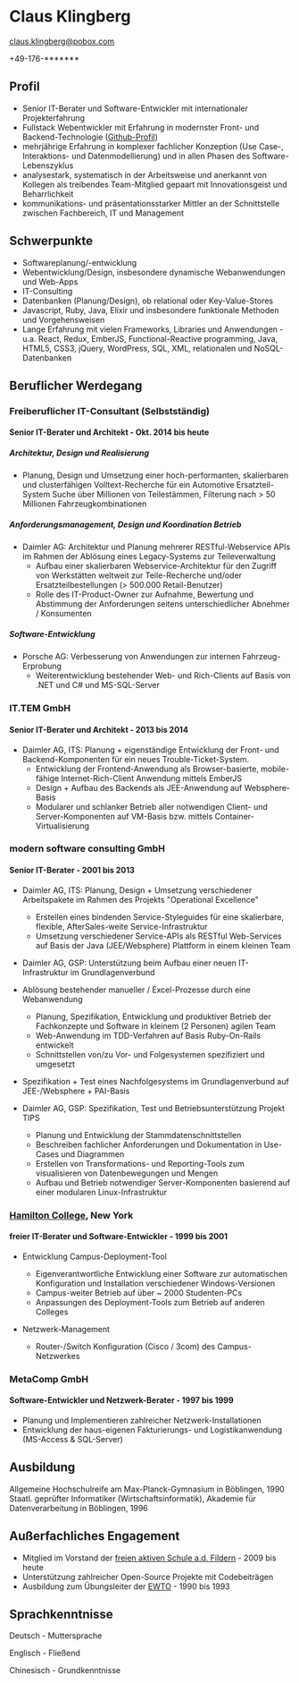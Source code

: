 # Claus Klingberg

<claus.klingberg@pobox.com>

+49-176-\*\*\*\*\*\*\*

## Profil

- Senior IT-Berater und Software-Entwickler mit internationaler Projekterfahrung
- Fullstack Webentwickler mit Erfahrung in modernster Front- und Backend-Technologie ([Github-Profil](https://github.com/cjk))
- mehrjährige Erfahrung in komplexer fachlicher Konzeption (Use Case-, Interaktions- und Datenmodellierung) und in allen Phasen des Software-Lebenszyklus
- analysestark, systematisch in der Arbeitsweise und anerkannt von Kollegen als treibendes Team-Mitglied gepaart mit Innovationsgeist und Beharrlichkeit
- kommunikations- und präsentationsstarker Mittler an der Schnittstelle zwischen Fachbereich, IT und Management

## Schwerpunkte

- Softwareplanung/-entwicklung
- Webentwicklung/Design, insbesondere dynamische Webanwendungen und Web-Apps
- IT-Consulting
- Datenbanken (Planung/Design), ob relational oder Key-Value-Stores
- Javascript, Ruby, Java, Elixir und insbesondere funktionale Methoden und Vorgehensweisen
- Lange Erfahrung mit vielen Frameworks, Libraries und Anwendungen - u.a. React, Redux, EmberJS, Functional-Reactive programming, Java, HTML5, CSS3, jQuery, WordPress, SQL, XML, relationalen und NoSQL-Datenbanken

## Beruflicher Werdegang

### Freiberuflicher IT-Consultant (Selbstständig)

#### Senior IT-Berater und Architekt - Okt. 2014 bis heute

##### Architektur, Design und Realisierung

  * Planung, Design und Umsetzung einer hoch-performanten, skalierbaren und clusterfähigen Volltext-Recherche für ein Automotive Ersatzteil-System
    Suche über Millionen von Teilestämmen, Filterung nach > 50 Millionen Fahrzeugkombinationen

##### Anforderungsmanagement, Design und Koordination Betrieb

  * Daimler AG: Architektur und Planung mehrerer RESTful-Webservice APIs im Rahmen der Ablösung eines Legacy-Systems zur Teileverwaltung
    * Aufbau einer skalierbaren Webservice-Architektur für den Zugriff von Werkstätten weltweit zur Teile-Recherche und/oder Ersatzteilbestellungen (> 500.000 Retail-Benutzer)
    * Rolle des IT-Product-Owner zur Aufnahme, Bewertung und Abstimmung der Anforderungen seitens unterschiedlicher Abnehmer / Konsumenten

##### Software-Entwicklung

  * Porsche AG: Verbesserung von Anwendungen zur internen Fahrzeug-Erprobung
    * Weiterentwicklung bestehender Web- und Rich-Clients auf Basis von .NET und C# und MS-SQL-Server

### IT.TEM GmbH

#### Senior IT-Berater und Architekt - 2013 bis 2014
  * Daimler AG, ITS: Planung + eigenständige Entwicklung der Front- und Backend-Komponenten für ein neues Trouble-Ticket-System.
    * Entwicklung der Frontend-Anwendung als Browser-basierte, mobile-fähige Internet-Rich-Client Anwendung mittels EmberJS
    * Design + Aufbau des Backends als JEE-Anwendung auf Websphere-Basis
    * Modularer und schlanker Betrieb aller notwendigen Client- und Server-Komponenten auf VM-Basis bzw. mittels Container-Virtualisierung

### modern software consulting GmbH

#### Senior IT-Berater - 2001 bis 2013
  * Daimler AG, ITS: Planung, Design + Umsetzung verschiedener Arbeitspakete im Rahmen des Projekts "Operational Excellence"
    * Erstellen eines bindenden Service-Styleguides für eine skalierbare, flexible, AfterSales-weite Service-Infrastruktur
    * Umsetzung verschiedener Service-APIs als RESTful Web-Services auf Basis der Java (JEE/Websphere) Plattform in einem kleinen Team

  * Daimler AG, GSP: Unterstützung beim Aufbau einer neuen IT-Infrastruktur im Grundlagenverbund

  * Ablösung bestehender manueller / Excel-Prozesse durch eine Webanwendung
    * Planung, Spezifikation, Entwicklung und produktiver Betrieb der Fachkonzepte und Software in kleinem (2 Personen) agilen Team
    * Web-Anwendung im TDD-Verfahren auf Basis Ruby-On-Rails entwickelt
    * Schnittstellen von/zu Vor- und Folgesystemen spezifiziert und umgesetzt
  * Spezifikation + Test eines Nachfolgesystems im Grundlagenverbund auf JEE-/Websphere + PAI-Basis

  * Daimler AG, GSP: Spezifikation, Test und Betriebsunterstützung Projekt TIPS
    * Planung und Entwicklung der Stammdatenschnittstellen
    * Beschreiben fachlicher Anforderungen und Dokumentation in Use-Cases und Diagrammen
    * Erstellen von Transformations- und Reporting-Tools zum visualisieren von Datenbewegungen und Mengen
    * Aufbau und Betrieb notwendiger Server-Komponenten basierend auf einer modularen Linux-Infrastruktur

### [Hamilton College](http://www.hamilton.edu/), New York

#### freier IT-Berater und Software-Entwickler - 1999 bis 2001
  * Entwicklung Campus-Deployment-Tool
    * Eigenverantwortliche Entwicklung einer Software zur automatischen Konfiguration und Installation verschiedener Windows-Versionen
    * Campus-weiter Betrieb auf über ~ 2000 Studenten-PCs
    * Anpassungen des Deployment-Tools zum Betrieb auf anderen Colleges

  * Netzwerk-Management
    * Router-/Switch Konfiguration (Cisco / 3com) des Campus-Netzwerkes

### MetaComp GmbH

#### Software-Entwickler und Netzwerk-Berater - 1997 bis 1999
  * Planung und Implementieren zahlreicher Netzwerk-Installationen
  * Entwicklung der haus-eigenen Fakturierungs- und Logistikanwendung (MS-Access & SQL-Server)

## Ausbildung

Allgemeine Hochschulreife am Max-Planck-Gymnasium in Böblingen, 1990
Staatl. geprüfter Informatiker (Wirtschaftsinformatik), Akademie für Datenverarbeitung in Böblingen, 1996

## Außerfachliches Engagement
  * Mitglied im Vorstand der [freien aktiven Schule a.d. Fildern](http://pieks-fas.de/) - 2009 bis heute
  * Unterstützung zahlreicher Open-Source Projekte mit Codebeiträgen
  * Ausbildung zum Übungsleiter der [EWTO](http://www.wingtsunwelt.com/) - 1990 bis 1993

## Sprachkenntnisse

Deutsch    - Muttersprache

Englisch   - Fließend

Chinesisch - Grundkenntnisse
